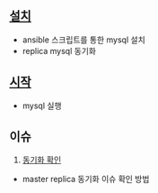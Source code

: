 ## [설치](./ansible_install/readme.md)
- ansible 스크립트를 통한 mysql 설치 
- replica mysql 동기화

## [시작](start.md)
- mysql 실행

## 이슈
1) [동기화 확인](./issue/check_sync.md)
- master replica 동기화 이슈 확인 방법
